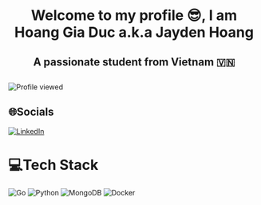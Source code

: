 <div align="center">
  <h1>Welcome to my profile 😎, I am Hoang Gia Duc a.k.a Jayden Hoang</h1>
  
  <h2>A passionate student from Vietnam 🇻🇳<h2>
</div>
    
![Profile viewed](https://komarev.com/ghpvc/?username=jaydenovernight&color=blue)

## 🌐Socials
[![LinkedIn](https://img.shields.io/badge/LinkedIn-%230077B5.svg?logo=linkedin&logoColor=white)](https://linkedin.com/in/https://www.linkedin.com/in/jaydenhoang5291/) 

# 💻Tech Stack
![Go](https://img.shields.io/badge/go-%2300ADD8.svg?style=plastic&logo=go&logoColor=white) ![Python](https://img.shields.io/badge/python-3670A0?style=plastic&logo=python&logoColor=ffdd54) ![MongoDB](https://img.shields.io/badge/MongoDB-%234ea94b.svg?style=plastic&logo=mongodb&logoColor=white) ![Docker](https://img.shields.io/badge/docker-%230db7ed.svg?style=plastic&logo=docker&logoColor=white)
